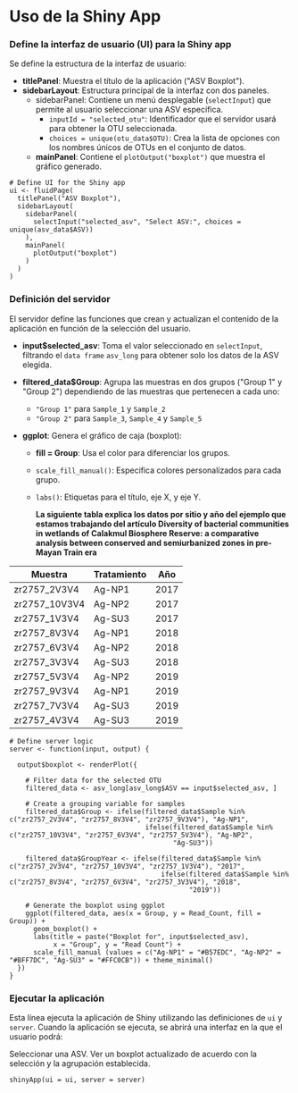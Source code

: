 # Uso de la Shiny App  
### Define la interfaz de usuario (UI) para la Shiny app  
Se define la estructura de la interfaz de usuario:
- **titlePanel**: Muestra el título de la aplicación ("ASV Boxplot").
- **sidebarLayout**: Estructura principal de la interfaz con dos paneles.
  - sidebarPanel: Contiene un menú desplegable (```selectInput```) que permite al usuario seleccionar una ASV específica.
    - ```inputId = "selected_otu"```: Identificador que el servidor usará para obtener la OTU seleccionada.
    - ```choices = unique(otu_data$OTU)```: Crea la lista de opciones con los nombres únicos de OTUs en el conjunto de datos.
  - **mainPanel**: Contiene el ```plotOutput("boxplot")``` que muestra el gráfico generado.
```
# Define UI for the Shiny app
ui <- fluidPage(
  titlePanel("ASV Boxplot"),
  sidebarLayout(
    sidebarPanel(
      selectInput("selected_asv", "Select ASV:", choices = unique(asv_data$ASV))
    ),
    mainPanel(
      plotOutput("boxplot")
    )
  )
)
```
### Definición del servidor

El servidor define las funciones que crean y actualizan el contenido de la aplicación en función de la selección del usuario.

- **input$selected_asv**: Toma el valor seleccionado en ```selectInput```, filtrando el ```data frame``` ```asv_long``` para obtener solo los datos de la ASV elegida.

- **filtered_data$Group**: Agrupa las muestras en dos grupos ("Group 1" y "Group 2") dependiendo de las muestras que pertenecen a cada uno:

  - ```"Group 1"``` para ```Sample_1``` y ```Sample_2```
  - ```"Group 2"``` para ```Sample_3```, ```Sample_4``` y ```Sample_5```
- **ggplot**: Genera el gráfico de caja (boxplot):

  - **fill = Group**: Usa el color para diferenciar los grupos. 
  - ```scale_fill_manual()```: Especifica colores personalizados para cada grupo.
  - ```labs()```: Etiquetas para el título, eje X, y eje Y.

    **La siguiente tabla explica los datos por sitio y año del ejemplo que estamos trabajando del artículo Diversity of bacterial communities in wetlands of Calakmul Biosphere Reserve: a comparative analysis between conserved and semiurbanized zones in pre-Mayan Train era**

| Muestra          | Tratamiento | Año |
|------------------|-------------|------|
| zr2757_2V3V4     | Ag-NP1      | 2017 |
| zr2757_10V3V4    | Ag-NP2      | 2017 |
| zr2757_1V3V4     | Ag-SU3      | 2017 |
| zr2757_8V3V4     | Ag-NP1      | 2018 |
| zr2757_6V3V4     | Ag-NP2      | 2018 |
| zr2757_3V3V4     | Ag-SU3      | 2018 |
| zr2757_5V3V4     | Ag-NP2      | 2019 |
| zr2757_9V3V4     | Ag-NP1      | 2019 |
| zr2757_7V3V4     | Ag-SU3      | 2019 |
| zr2757_4V3V4     | Ag-SU3      | 2019 |

    
```
# Define server logic
server <- function(input, output) {
  
  output$boxplot <- renderPlot({

    # Filter data for the selected OTU
    filtered_data <- asv_long[asv_long$ASV == input$selected_asv, ]
    
    # Create a grouping variable for samples
    filtered_data$Group <- ifelse(filtered_data$Sample %in% c("zr2757_2V3V4", "zr2757_8V3V4", "zr2757_9V3V4"), "Ag-NP1",
                                  ifelse(filtered_data$Sample %in% c("zr2757_10V3V4", "zr2757_6V3V4", "zr2757_5V3V4"), "Ag-NP2", 
                                         "Ag-SU3"))
    
    filtered_data$GroupYear <- ifelse(filtered_data$Sample %in% c("zr2757_2V3V4", "zr2757_10V3V4", "zr2757_1V3V4"), "2017",
                                      ifelse(filtered_data$Sample %in% c("zr2757_8V3V4", "zr2757_6V3V4", "zr2757_3V3V4"), "2018", 
                                             "2019"))
    
    # Generate the boxplot using ggplot
    ggplot(filtered_data, aes(x = Group, y = Read_Count, fill = Group)) +
      geom_boxplot() +
      labs(title = paste("Boxplot for", input$selected_asv),
           x = "Group", y = "Read Count") +
      scale_fill_manual (values = c("Ag-NP1" = "#B57EDC", "Ag-NP2" = "#BFF7DC", "Ag-SU3" = "#FFC0CB")) + theme_minimal()
  })
}
```
### Ejecutar la aplicación

Esta línea ejecuta la aplicación de Shiny utilizando las definiciones de ```ui``` y ```server```. Cuando la aplicación se ejecuta, se abrirá una interfaz en la que el usuario podrá:

Seleccionar una ASV.
Ver un boxplot actualizado de acuerdo con la selección y la agrupación establecida.
```
shinyApp(ui = ui, server = server)
```
